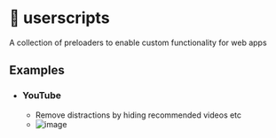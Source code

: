 # 🍵 userscripts
A collection of preloaders to enable custom functionality for web apps

## Examples

- ### YouTube
  - Remove distractions by hiding recommended videos etc
  - ![image](https://user-images.githubusercontent.com/32501733/174200186-4e563ca8-b64b-4ae0-95df-7a23417c6b12.png)
